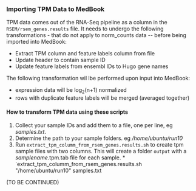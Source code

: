 ### Importing TPM Data to MedBook

TPM data comes out of the RNA-Seq pipeline as a column in the `RSEM/rsem_genes.results` file.
It needs to undergo the following transformations - that do not apply to norm_counts data -- before being imported into MedBook:
* Extract TPM column and feature labels column from file
* Update header to contain sample ID
* Update feature labels from ensembl IDs to Hugo gene names

The following transformation wil lbe performed upon input into MedBook:
* expression data will be log<sub>2</sub>(n+1) normalized
* rows with duplicate feature labels will be merged (averaged together)


#### How to transform TPM data using these scripts
   1. Collect your sample IDs and add them to a file, one per line, eg *samples.txt*.
   2. Determine the path to your sample folders. eg */home/ubuntu/run10*
   3. Run `extract_tpm_columm_from_rsem_genes.results.sh` to create tpm sample files with two columns.
      This will create a folder `output` with a *samplename*.tpm.tab file for each sample.
    * `extract_tpm_columm_from_rsem_genes.results.sh "/home/ubuntu/run10" samples.txt

(TO BE CONTINUED)
